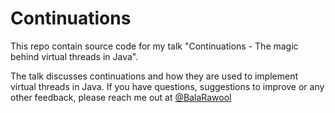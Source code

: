 # Continuations

This repo contain source code for my talk "Continuations - The magic behind virtual threads in Java".

The talk discusses continuations and how they are used to implement virtual threads in Java. 
If you have questions, suggestions to improve or any other feedback, please reach me out at [@BalaRawool](https://twitter.com/BalaRawool)
